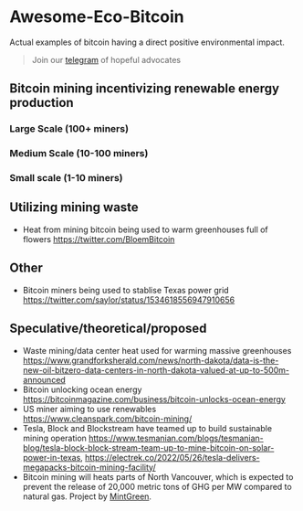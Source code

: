 # Awesome-Eco-Bitcoin

Actual examples of bitcoin having a direct positive environmental impact.

> Join our <a href="https://t.me/bitcoinenviromentalism">telegram</a> of hopeful advocates

## Bitcoin mining incentivizing renewable energy production 

### Large Scale (100+ miners)

### Medium Scale (10-100 miners)

### Small scale (1-10 miners)

## Utilizing mining waste 

* Heat from mining bitcoin being used to warm greenhouses full of flowers https://twitter.com/BloemBitcoin

## Other

* Bitcoin miners being used to stablise Texas power grid https://twitter.com/saylor/status/1534618556947910656

## Speculative/theoretical/proposed

* Waste mining/data center heat used for warming massive greenhouses https://www.grandforksherald.com/news/north-dakota/data-is-the-new-oil-bitzero-data-centers-in-north-dakota-valued-at-up-to-500m-announced 
* Bitcoin unlocking ocean energy https://bitcoinmagazine.com/business/bitcoin-unlocks-ocean-energy
* US miner aiming to use renewables https://www.cleanspark.com/bitcoin-mining/
* Tesla, Block and Blockstream have teamed up to build sustainable mining operation https://www.tesmanian.com/blogs/tesmanian-blog/tesla-block-block-stream-team-up-to-mine-bitcoin-on-solar-power-in-texas, https://electrek.co/2022/05/26/tesla-delivers-megapacks-bitcoin-mining-facility/
* Bitcoin mining will heats parts of North Vancouver, which is expected to prevent the release of 20,000 metric tons of GHG per MW compared to natural gas. Project by [MintGreen](https://mintgreen-blockchain.medium.com/north-vancouver-to-be-worlds-first-city-heated-by-bitcoin-7c4389822fd1).
